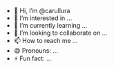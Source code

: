 - 👋 Hi, I’m @carullura
- 👀 I’m interested in ...
- 🌱 I’m currently learning ...
- 💞️ I’m looking to collaborate on ...
- 📫 How to reach me ...
- 😄 Pronouns: ...
- ⚡ Fun fact: ...

<!---
carullura/carullura is a ✨ special ✨ repository because its `README.md` (this file) appears on your GitHub profile.
You can click the Preview link to take a look at your changes.
--->
